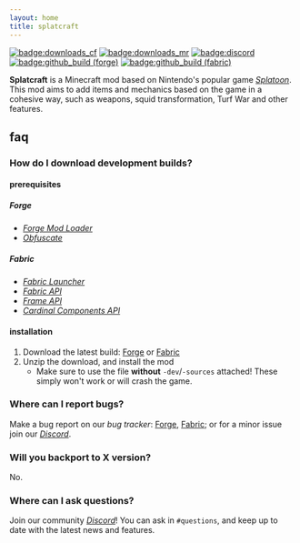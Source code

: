 ```yaml
---
layout: home
title: splatcraft
---
```


[![badge:downloads_cf](https://cf.way2muchnoise.eu/full_367816_downloads.svg?badge_style=flat)](https://www.curseforge.com/minecraft/mc-mods/splatcraft)
[![badge:downloads_mr](https://img.shields.io/modrinth/dt/vkZX5K0d?logo=modrinth&labelColor=2d2d2d&color=009e41&style=flat-square)](https://modrinth.com/mod/splatcraft)
[![badge:discord](https://img.shields.io/discord/671749458840518656?labelColor=2d2d2d&label=discord&style=flat-square&color=5865F2)](https://discord.splatcraft.net)
[![badge:github_build (forge)](https://img.shields.io/github/actions/workflow/status/splatcraft/splatcraft-forge/build.yml?label=build%20%28forge%29&labelColor=2d2d2d&style=flat-square)](https://github.com/splatcraft/splatcraft-forge)
[![badge:github_build (fabric)](https://img.shields.io/github/actions/workflow/status/splatcraft/splatcraft-fabric/build.yml?label=build%20%28fabric%29&labelColor=2d2d2d&style=flat-square)](https://github.com/splatcraft/splatcraft-fabric)

**Splatcraft** is a Minecraft mod based on Nintendo's popular game [*Splatoon*](https://wikipedia.org/wiki/Splatoon). This mod aims to add items and mechanics based on the game in a cohesive way, such as weapons, squid transformation, Turf War and other features.

## faq
### How do I download development builds?
#### prerequisites
##### Forge
- [*Forge Mod Loader*](https://files.minecraftforge.net/net/minecraftforge/forge/index_1.16.5.html)
- [*Obfuscate*](https://mrcrayfish.com/download?id=04127bff66e00a95d773fb91bb128298f73672a0)

##### Fabric
- [*Fabric Launcher*](https://fabricmc.net/use)
- [*Fabric API*](https://modrinth.com/mod/fabric-api)
- [*Frame API*](https://modrinth.com/mod/frame-api)
- [*Cardinal Components API*](https://modrinth.com/mod/cardinal-components-api)

#### installation
1. Download the latest build: [Forge](https://nightly.link/splatcraft/splatcraft-forge/workflows/build/1.16.5%2Fdev/libs.zip) or [Fabric](https://nightly.link/splatcraft/splatcraft-fabric/workflows/build/1.19/libs.zip)
2. Unzip the download, and install the mod
    - Make sure to use the file **without** `-dev`/`-sources` attached! These simply won't work or will crash the game.

### Where can I report bugs?
Make a bug report on our *bug tracker*: [Forge](https://github.com/splatcraft/splatcraft-forge/issues), [Fabric](https://github.com/splatcraft/splatcraft-fabric/issues); or for a minor issue join our [*Discord*](https://discord.splatcraft.net).

### Will you backport to X version?
No.

### Where can I ask questions?
Join our community [*Discord*](https://discord.splatcraft.net)! You can ask in `#questions`, and keep up to date with the latest news and features.
